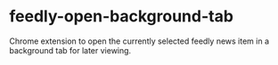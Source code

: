 # feedly-open-background-tab
Chrome extension to open the currently selected feedly news item in a background tab for later viewing.
